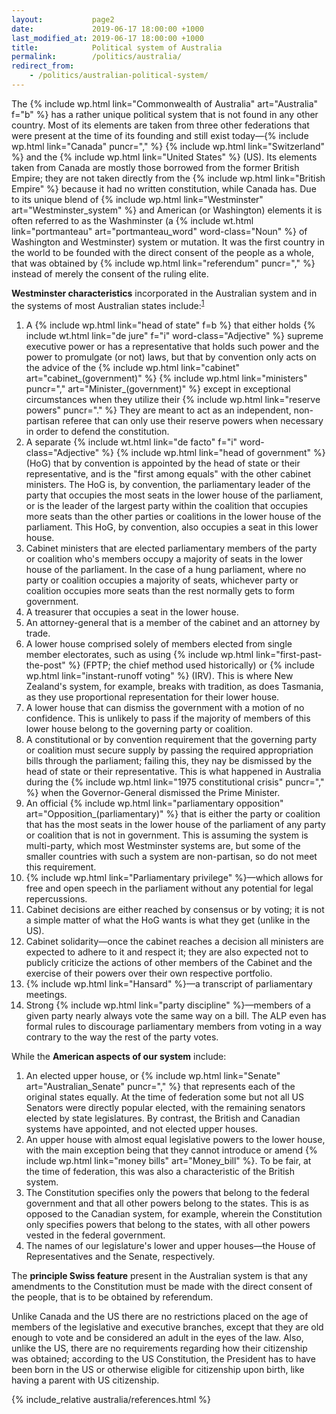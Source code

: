```yaml
---
layout:           page2
date:             2019-06-17 18:00:00 +1000
last_modified_at: 2019-06-17 18:00:00 +1000
title:            Political system of Australia
permalink:        /politics/australia/
redirect_from:
    - /politics/australian-political-system/
---
```


The {% include wp.html link="Commonwealth of Australia" art="Australia" f="b" %} has a rather unique political system that is not found in any other country. Most of its elements are taken from three other federations that were present at the time of its founding and still exist today&mdash;{% include wp.html link="Canada" puncr="," %} {% include wp.html link="Switzerland" %} and the {% include wp.html link="United States" %} (US). Its elements taken from Canada are mostly those borrowed from the former British Empire; they are not taken directly from the {% include wp.html link="British Empire" %} because it had no written constitution, while Canada has. Due to its unique blend of {% include wp.html link="Westminster" art="Westminster_system" %} and American (or Washington) elements it is often referred to as the Washminster (a {% include wt.html link="portmanteau" art="portmanteau_word" word-class="Noun" %} of Washington and Westminster) system or mutation. It was the first country in the world to be founded with the direct consent of the people as a whole, that was obtained by {% include wp.html link="referendum" puncr="," %} instead of merely the consent of the ruling elite. 

**Westminster characteristics** incorporated in the Australian system and in the systems of most Australian states include:<sup><a href="#f1">1</a></sup>

1. A {% include wp.html link="head of state" f=b %} that either holds {% include wt.html link="de jure" f="i" word-class="Adjective" %} supreme executive power or has a representative that holds such power and the power to promulgate (or not) laws, but that by convention only acts on the advice of the {% include wp.html link="cabinet" art="cabinet_(government)" %} {% include wp.html link="ministers" puncr="," art="Minister_(government)" %} except in exceptional circumstances when they utilize their {% include wp.html link="reserve powers" puncr="." %} They are meant to act as an independent, non-partisan referee that can only use their reserve powers when necessary in order to defend the constitution.
2. A separate {% include wt.html link="de facto" f="i" word-class="Adjective" %} {% include wp.html link="head of government" %} (HoG) that by convention is appointed by the head of state or their representative, and is the "first among equals" with the other cabinet ministers. The HoG is, by convention, the parliamentary leader of the party that occupies the most seats in the lower house of the parliament, or is the leader of the largest party within the coalition that occupies more seats than the other parties or coalitions in the lower house of the parliament. This HoG, by convention, also occupies a seat in this lower house.
3. Cabinet ministers that are elected parliamentary members of the party or coalition who's members occupy a majority of seats in the lower house of the parliament. In the case of a hung parliament, where no party or coalition occupies a majority of seats, whichever party or coalition occupies more seats than the rest normally gets to form government.
4. A treasurer that occupies a seat in the lower house.
5. An attorney-general that is a member of the cabinet and an attorney by trade. 
6. A lower house comprised solely of members elected from single member electorates, such as using {% include wp.html link="first-past-the-post" %} (FPTP; the chief method used historically) or {% include wp.html link="instant-runoff voting" %} (IRV). This is where New Zealand's system, for example, breaks with tradition, as does Tasmania, as they use proportional representation for their lower house.
7. A lower house that can dismiss the government with a motion of no confidence. This is unlikely to pass if the majority of members of this lower house belong to the governing party or coalition. 
8. A constitutional or by convention requirement that the governing party or coalition must secure supply by passing the required appropriation bills through the parliament; failing this, they nay be dismissed by the head of state or their representative. This is what happened in Australia during the {% include wp.html link="1975 constitutional crisis" puncr="," %} when the Governor-General dismissed the Prime Minister.
9. An official {% include wp.html link="parliamentary opposition" art="Opposition_(parliamentary)" %} that is either the party or coalition that has the most seats in the lower house of the parliament of any party or coalition that is not in government. This is assuming the system is multi-party, which most Westminster systems are, but some of the smaller countries with such a system are non-partisan, so do not meet this requirement. 
10. {% include wp.html link="Parliamentary privilege" %}&mdash;which allows for free and open speech in the parliament without any potential for legal repercussions. 
11. Cabinet decisions are either reached by consensus or by voting; it is not a simple matter of what the HoG wants is what they get (unlike in the US).
12. Cabinet solidarity&mdash;once the cabinet reaches a decision all ministers are expected to adhere to it and respect it; they are also expected not to publicly criticize the actions of other members of the Cabinet and the exercise of their powers over their own respective portfolio.
13. {% include wp.html link="Hansard" %}&mdash;a transcript of parliamentary meetings.
14. Strong {% include wp.html link="party discipline" %}&mdash;members of a given party nearly always vote the same way on a bill. The ALP even has formal rules to discourage parliamentary members from voting in a way contrary to the way the rest of the party votes. 

While the **American aspects of our system** include:

1. An elected upper house, or {% include wp.html link="Senate" art="Australian_Senate" puncr="," %} that represents each of the original states equally. At the time of federation some but not all US Senators were directly popular elected, with the remaining senators elected by state legislatures. By contrast, the British and Canadian systems have appointed, and not elected upper houses. 
2. An upper house with almost equal legislative powers to the lower house, with the main exception being that they cannot introduce or amend {% include wp.html link="money bills" art="Money_bill" %}. To be fair, at the time of federation, this was also a characteristic of the British system. 
3. The Constitution specifies only the powers that belong to the federal government and that all other powers belong to the states. This is as opposed to the Canadian system, for example, wherein the Constitution only specifies powers that belong to the states, with all other powers vested in the federal government. 
4. The names of our legislature's lower and upper houses&mdash;the House of Representatives and the Senate, respectively.

The **principle Swiss feature** present in the Australian system is that any amendments to the Constitution must be made with the direct consent of the people, that is to be obtained by referendum. 

Unlike Canada and the US there are no restrictions placed on the age of members of the legislative and executive branches, except that they are old enough to vote and be considered an adult in the eyes of the law. Also, unlike the US, there are no requirements regarding how their citizenship was obtained; according to the US Constitution, the President has to have been born in the US or otherwise eligible for citizenship upon birth, like having a parent with US citizenship.

{% include_relative australia/references.html %}